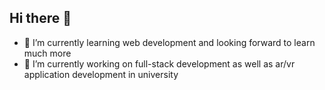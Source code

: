 ## Hi there 👋

- 🌱 I’m currently learning web development and looking forward to learn much more
- 🔭 I’m currently working on full-stack development as well as ar/vr application development in university



<!--
**swapdi/swapdi** is a ✨ _special_ ✨ repository because its `README.md` (this file) appears on your GitHub profile.

Here are some ideas to get you started:

- 👯 I’m looking to collaborate on ...
- 🤔 I’m looking for help with ...
- 💬 Ask me about ...
- 📫 How to reach me: ...
- 😄 Pronouns: ...
- ⚡ Fun fact: ...
-->
